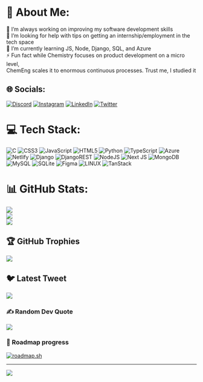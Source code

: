 # 💫 About Me:
🔭 I’m always working on improving my software development skills<br>🤝 I’m looking for help with tips on getting an internship/employment in the tech space<br>🌱 I’m currently learning JS, Node, Django, SQL, and Azure<br>⚡ Fun fact while Chemistry focuses on product development on a micro level, <br>   ChemEng scales it to enormous continuous processes. Trust me, I studied it


## 🌐 Socials:
[![Discord](https://img.shields.io/badge/Discord-%237289DA.svg?logo=discord&logoColor=white)](https://discord.gg/albieom) [![Instagram](https://img.shields.io/badge/Instagram-%23E4405F.svg?logo=Instagram&logoColor=white)](https://instagram.com/albieo_) [![LinkedIn](https://img.shields.io/badge/LinkedIn-%230077B5.svg?logo=linkedin&logoColor=white)](https://linkedin.com/in/albieo) [![Twitter](https://img.shields.io/badge/Twitter-%231DA1F2.svg?logo=Twitter&logoColor=white)](https://twitter.com/AlbertMpepo) 

# 💻 Tech Stack:
![C](https://img.shields.io/badge/c-%2300599C.svg?style=for-the-badge&logo=c&logoColor=white) ![CSS3](https://img.shields.io/badge/css3-%231572B6.svg?style=for-the-badge&logo=css3&logoColor=white) ![JavaScript](https://img.shields.io/badge/javascript-%23323330.svg?style=for-the-badge&logo=javascript&logoColor=%23F7DF1E) ![HTML5](https://img.shields.io/badge/html5-%23E34F26.svg?style=for-the-badge&logo=html5&logoColor=white) ![Python](https://img.shields.io/badge/python-3670A0?style=for-the-badge&logo=python&logoColor=ffdd54) ![TypeScript](https://img.shields.io/badge/typescript-%23007ACC.svg?style=for-the-badge&logo=typescript&logoColor=white) ![Azure](https://img.shields.io/badge/azure-%230072C6.svg?style=for-the-badge&logo=azure-devops&logoColor=white) ![Netlify](https://img.shields.io/badge/netlify-%23000000.svg?style=for-the-badge&logo=netlify&logoColor=#00C7B7) ![Django](https://img.shields.io/badge/django-%23092E20.svg?style=for-the-badge&logo=django&logoColor=white) ![DjangoREST](https://img.shields.io/badge/DJANGO-REST-ff1709?style=for-the-badge&logo=django&logoColor=white&color=ff1709&labelColor=gray)  ![NodeJS](https://img.shields.io/badge/node.js-6DA55F?style=for-the-badge&logo=node.js&logoColor=white) ![Next JS](https://img.shields.io/badge/Next-black?style=for-the-badge&logo=next.js&logoColor=white) ![MongoDB](https://img.shields.io/badge/MongoDB-%234ea94b.svg?style=for-the-badge&logo=mongodb&logoColor=white) ![MySQL](https://img.shields.io/badge/mysql-%2300f.svg?style=for-the-badge&logo=mysql&logoColor=white) ![SQLite](https://img.shields.io/badge/sqlite-%2307405e.svg?style=for-the-badge&logo=sqlite&logoColor=white) 	![Figma](https://img.shields.io/badge/figma-%23F24E1E.svg?style=for-the-badge&logo=figma&logoColor=white) ![LINUX](https://img.shields.io/badge/Linux-FCC624?style=for-the-badge&logo=linux&logoColor=black) ![TanStack](https://img.shields.io/badge/TanStack-FF4154?style=for-the-badge&logoColor=white)

# 📊 GitHub Stats:
![](https://github-readme-stats.vercel.app/api?username=Albieo&theme=bear&hide_border=false&include_all_commits=false&count_private=false)<br/>
![](https://github-readme-streak-stats.herokuapp.com/?user=Albieo&theme=bear&hide_border=false)<br/>
![](https://github-readme-stats.vercel.app/api/top-langs/?username=Albieo&theme=bear&hide_border=false&include_all_commits=false&count_private=false&layout=compact)

## 🏆 GitHub Trophies
![](https://github-profile-trophy.vercel.app/?username=Albieo&theme=radical&no-frame=false&no-bg=false&margin-w=4)

## 🐦 Latest Tweet
[![](https://gtce.itsvg.in/api?username=https://twitter.com/AlbertMpepo)](https://github.com/VishwaGauravIn/github-twitter-card-embed)

### ✍️ Random Dev Quote
![](https://quotes-github-readme.vercel.app/api?type=horizontal&theme=radical)

### 🔭 Roadmap progress
[![roadmap.sh](https://roadmap.sh/card/tall/64a47774ec22530247ed4eee?variant=dark)](https://roadmap.sh)

---
[![](https://visitcount.itsvg.in/api?id=Albieo&icon=0&color=0)](https://visitcount.itsvg.in)

<!-- Proudly created with GPRM ( https://gprm.itsvg.in ) -->
